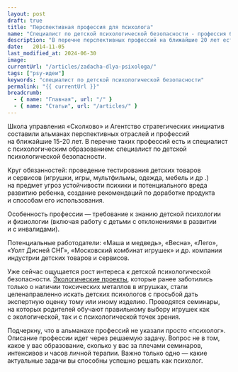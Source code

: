```yaml
---
layout: post
draft: true
title: "Перспективная профессия для психолога"
name: "Специалист по детской психологической безопасности - профессия будушего"
description: "В перечне перспективных профессий на ближайшие 20 лет есть специалист с психологическим образованием: специалист по детской психологической безопасности"
date:   2014-11-05			 
last_modified_at: 2024-06-30
image:
currentUrl: "/articles/zadacha-dlya-psixologa/"
tags: ["psy-идеи"]
keywords: "cпециалист по детской психологической безопасности"
permalink: "{{ currentUrl }}"
breadcrumb:
  - { name: "Главная", url: "/" }
  - { name: "Статьи", url: "/articles/" }
---
```


<p>Школа управления «Сколково» и&nbsp;Агентство стратегических инициатив составили альманах перспективных отраслей и&nbsp;профессий на&nbsp;ближайшие <nobr>15-20 лет.</nobr> В&nbsp;перечне таких профессий есть и&nbsp;специалист с&nbsp;психологическим образованием: специалист по&nbsp;детской психологической безопасности.</p>
<p>Круг обязанностей: проведение тестирования детских товаров и&nbsp;сервисов (игрушки, игры, мультфильмы, одежда, мебель и&nbsp;др .) на&nbsp;предмет угроз устойчивости психики и&nbsp;потенциального вреда развитию ребенка, создание рекомендаций по&nbsp;доработке продукта и&nbsp;способам его использования.</p>
<p>Особенность профессии&nbsp;— требование к&nbsp;знанию детской психологии и&nbsp;физиологии (включая работу с&nbsp;детьми с&nbsp;отклонениями в&nbsp;развитии и&nbsp;с&nbsp;инвалидами).</p>
<p>Потенциальные работодатели: «Маша и&nbsp;медведь», «Весна», «Лего», «Уолт Дисней СНГ», «Московский комбинат игрушек» и&nbsp;др. компании индустрии детских товаров и&nbsp;сервисов.</p>
<p>Уже сейчас ощущается рост интереса к&nbsp;детской психологической безопасности. <a href="https://www.vitaline.by/done/#toys" title="Безопасные игрушки">Экологические проекты</a>, которые ранее заботились только о&nbsp;наличии токсических металлов в&nbsp;игрушках, стали целенаправленно искать детских психологов с&nbsp;просьбой дать экспертную оценку тому или иному изделию. Проводятся семинары, на&nbsp;которых родителей обучают правильному выбору игрушек как с&nbsp;экологической, так и&nbsp;с&nbsp;психологической точек зрения.</p>
<p>Подчеркну, что в&nbsp;альманахе профессий не&nbsp;указали просто «психолог». Описание профессии идет через решаемую задачу. Вопрос не&nbsp;в&nbsp;том, какое у&nbsp;вас образование, сколько у&nbsp;вас за&nbsp;плечами семинаров, интенсивов и&nbsp;часов личной терапии. Важно только одно&nbsp;— какие актуальные задачи вы&nbsp;способны успешно решать как психолог.</p>
